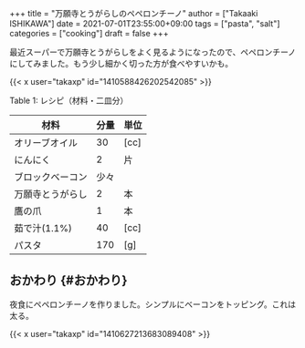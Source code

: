 +++
title = "万願寺とうがらしのペペロンチーノ"
author = ["Takaaki ISHIKAWA"]
date = 2021-07-01T23:55:00+09:00
tags = ["pasta", "salt"]
categories = ["cooking"]
draft = false
+++

最近スーパーで万願寺とうがらしをよく見るようになったので、ペペロンチーノにしてみました。もう少し細かく切った方が食べやすいかも。  

{{< x user="takaxp" id="1410588426202542085" >}}  

<div class="table-caption">
  <span class="table-number">Table 1</span>:
  レシピ（材料・二皿分）
</div>

| 材料      | 分量 | 単位 |
|---------|----|----|
| オリーブオイル | 30  | [cc] |
| にんにく  | 2   | 片   |
| ブロックベーコン | 少々 |      |
| 万願寺とうがらし | 2   | 本   |
| 鷹の爪    | 1   | 本   |
| 茹で汁(1.1%) | 40  | [cc] |
| パスタ    | 170 | [g]  |


## おかわり {#おかわり}

夜食にペペロンチーノを作りました。シンプルにベーコンをトッピング。これは太る。  

{{< x user="takaxp" id="1410627213683089408" >}}

